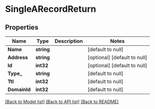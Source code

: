 # SingleARecordReturn

## Properties
Name | Type | Description | Notes
------------ | ------------- | ------------- | -------------
**Name** | **string** |  | [default to null]
**Address** | **string** |  | [optional] [default to null]
**Id** | **int32** |  | [optional] [default to null]
**Type_** | **string** |  | [default to null]
**Ttl** | **int32** |  | [default to null]
**DomainId** | **int32** |  | [default to null]

[[Back to Model list]](../README.md#documentation-for-models) [[Back to API list]](../README.md#documentation-for-api-endpoints) [[Back to README]](../README.md)


